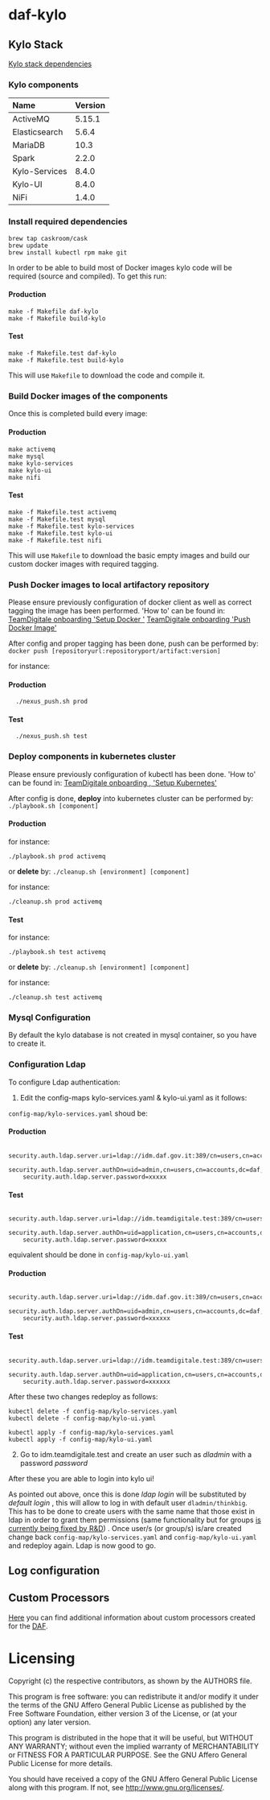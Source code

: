 # daf-kylo

## Kylo Stack

[Kylo stack dependencies](http://kylo.readthedocs.io/en/v0.8.3/installation/Dependencies.html#kylo-stack-dependencies)

### Kylo components

| Name 			      | Version |
|:--- 				    |:--- 		|
| ActiveMQ        | 5.15.1 	|
| Elasticsearch 	| 5.6.4 	|
| MariaDB		      | 10.3 		|
| Spark			      | 2.2.0		|
| Kylo-Services		| 8.4.0		|
| Kylo-UI     		| 8.4.0		|
| NiFi		        | 1.4.0		|

### Install required dependencies

```
brew tap caskroom/cask
brew update
brew install kubectl rpm make git
```

In order to be able to build most of Docker images kylo code will be required (source and compiled). To get this run:
#### Production
```
make -f Makefile daf-kylo
make -f Makefile build-kylo
```

#### Test
```
make -f Makefile.test daf-kylo
make -f Makefile.test build-kylo
```

This will use `Makefile` to download the code and compile it.

### Build Docker images of the components
Once this is completed build every image:
#### Production
```
make activemq
make mysql
make kylo-services
make kylo-ui
make nifi
```
#### Test
```
make -f Makefile.test activemq
make -f Makefile.test mysql
make -f Makefile.test kylo-services
make -f Makefile.test kylo-ui
make -f Makefile.test nifi
```

This will use `Makefile` to download the basic empty images and build our custom docker images with required tagging.


### Push Docker images to local artifactory repository
Please ensure previously configuration of docker client as well as correct tagging the image has been performed. 'How to' can be found in:
[TeamDigitale onboarding  'Setup Docker '](https://docs.google.com/document/d/1KqeaZ2yj7rofslqzklYTCLb3AxPnV1mzOgSXOuTHTyw/edit?ts=59faf23f&pli=1#heading=h.ubxuumcef218)
[TeamDigitale onboarding  'Push Docker Image'](https://docs.google.com/document/d/1KqeaZ2yj7rofslqzklYTCLb3AxPnV1mzOgSXOuTHTyw/edit?ts=59faf23f&pli=1#heading=h.47zm3aqq5wip)

After config and proper tagging has been done, push can be performed by: `docker push [repositoryurl:repositoryport/artifact:version]`

for instance:

#### Production
  ```
    ./nexus_push.sh prod
  ```
#### Test
  ```
    ./nexus_push.sh test
  ```
  
### Deploy components in kubernetes cluster
Please ensure previously configuration of kubectl has been done. 'How to' can be found in: [TeamDigitale onboarding , 'Setup Kubernetes'](https://docs.google.com/document/d/1KqeaZ2yj7rofslqzklYTCLb3AxPnV1mzOgSXOuTHTyw/edit?ts=59faf23f&pli=1#heading=h.vvi8emze7m35)

After config is done, **deploy** into kubernetes cluster can be performed by: `./playbook.sh [component]`
#### Production

for instance:
  ```
  ./playbook.sh prod activemq
  ```

or **delete** by: `./cleanup.sh [environment] [component]`

for instance:
  ```
  ./cleanup.sh prod activemq
  ```
#### Test

for instance:
  ```
  ./playbook.sh test activemq
  ```

or **delete** by: `./cleanup.sh [environment] [component]`

for instance:
  ```
  ./cleanup.sh test activemq
  ```
### Mysql Configuration
By default the kylo database is not created in mysql container, so you have to create it.

### Configuration Ldap
To configure Ldap authentication:
1. Edit the config-maps kylo-services.yaml & kylo-ui.yaml as it follows:

`config-map/kylo-services.yaml` shoud be:
#### Production
```
    security.auth.ldap.server.uri=ldap://idm.daf.gov.it:389/cn=users,cn=accounts,dc=daf,dc=gov,dc=it
    security.auth.ldap.server.authDn=uid=admin,cn=users,cn=accounts,dc=daf,dc=gov,dc=it
    security.auth.ldap.server.password=xxxxx
```
#### Test
```   
    security.auth.ldap.server.uri=ldap://idm.teamdigitale.test:389/cn=users,cn=accounts,dc=daf,dc=gov,dc=it
    security.auth.ldap.server.authDn=uid=application,cn=users,cn=accounts,dc=daf,dc=gov,dc=it
    security.auth.ldap.server.password=xxxxx
```

equivalent should be done in `config-map/kylo-ui.yaml`
#### Production
```
    security.auth.ldap.server.uri=ldap://idm.daf.gov.it:389/cn=users,cn=accounts,dc=daf,dc=gov,dc=it
    security.auth.ldap.server.authDn=uid=admin,cn=users,cn=accounts,dc=daf,dc=gov,dc=it
    security.auth.ldap.server.password=xxxxxx
```
#### Test

```
    security.auth.ldap.server.uri=ldap://idm.teamdigitale.test:389/cn=users,cn=accounts,dc=daf,dc=gov,dc=it
    security.auth.ldap.server.authDn=uid=application,cn=users,cn=accounts,dc=daf,dc=gov,dc=it
    security.auth.ldap.server.password=xxxxxx
```
After these two changes redeploy as follows:
```
kubectl delete -f config-map/kylo-services.yaml
kubectl delete -f config-map/kylo-ui.yaml

kubectl apply -f config-map/kylo-services.yaml
kubectl apply -f config-map/kylo-ui.yaml
```

2. Go to idm.teamdigitale.test and create an user such as *dladmin* with a password *password*


After these you are able to login into kylo ui!

As pointed out above, once this is done *ldap login* will be substituted by *default login* , this will allow to log in with default user `dladmin/thinkbig`. This has to be done to create users with the same name that those exist in ldap in order to grant them permissions (same functionality but for groups [is currently being fixed by R&D](https://kylo-io.atlassian.net/browse/KYLO-496)) . Once user/s (or group/s) is/are created change back `config-map/kylo-services.yaml` and `config-map/kylo-ui.yaml` and redeploy again. Ldap is now good to go.

## Log configuration

## Custom Processors

[Here](./nifi/extensions/processors/Readme.md) you can find additional information about custom processors created for the [DAF](https://teamdigitale.governo.it/it/projects/daf.htm).

# Licensing

Copyright (c) the respective contributors, as shown by the AUTHORS file.

This program is free software: you can redistribute it and/or modify
it under the terms of the GNU Affero General Public License as published
by the Free Software Foundation, either version 3 of the License, or
(at your option) any later version.

This program is distributed in the hope that it will be useful,
but WITHOUT ANY WARRANTY; without even the implied warranty of
MERCHANTABILITY or FITNESS FOR A PARTICULAR PURPOSE.  See the
GNU Affero General Public License for more details.

You should have received a copy of the GNU Affero General Public License
along with this program.  If not, see <http://www.gnu.org/licenses/>.

